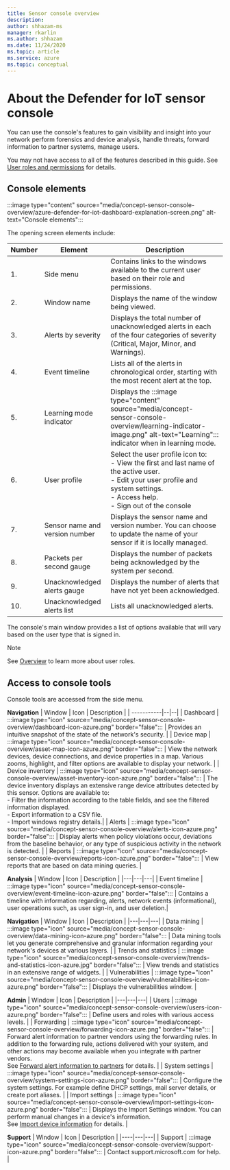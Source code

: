 ```yaml
---
title: Sensor console overview
description: 
author: shhazam-ms
manager: rkarlin
ms.author: shhazam
ms.date: 11/24/2020
ms.topic: article
ms.service: azure
ms.topic: conceptual
---
```


# About the Defender for IoT sensor console

You can use the console's features to gain visibility and insight into your network perform forensics and device analysis, handle threats, forward information to partner systems, manage users.

You may not have access to all of the features described in this guide. See [User roles and permissions](concept-user-roles-and-permissions.md) for details.

## Console elements

:::image type="content" source="media/concept-sensor-console-overview/azure-defender-for-iot-dashboard-explanation-screen.png" alt-text="Console elements":::

The opening screen elements include:

| Number | Element | Description |
|-----|---------|-------------|
| 1. | Side menu | Contains links to the windows available to the current user based on their role and permissions.|
| 2. | Window name | Displays the name of the window being viewed. |
| 3. | Alerts by severity | Displays the total number of unacknowledged alerts in each of the four categories of severity (Critical, Major, Minor, and Warnings). |
| 4. |  Event timeline | Lists all of the alerts in chronological order, starting with the most recent alert at the top. |
| 5. | Learning mode indicator | Displays the :::image type="content" source="media/concept-sensor-console-overview/learning-indicator-image.png" alt-text="Learning"::: indicator when in learning mode. |
| 6. | User profile | Select the user profile icon to:<br /> - View the first and last name of the active user.  <br /> - Edit your user profile and system settings. <br /> - Access help. <br /> - Sign out of the console|.
| 7. | Sensor name and version number | Displays the sensor name and version number. You can choose to update the name of your sensor if it is locally managed. |
| 8. | Packets per second gauge | Displays the number of packets being acknowledged by the system per second. |
| 9. | Unacknowledged alerts gauge | Displays the number of alerts that have not yet been acknowledged. |
| 10. | Unacknowledged alerts list | Lists all unacknowledged alerts. |

The console's main window provides a list of options available that will vary based on the user type that is signed in.
> [!Note] 
> See [Overview](how-to-create-and-manage-users.md) to learn more about user roles.

## Access to console tools

Console tools are accessed from the side menu.

**Navigation** 
| Window | Icon | Description |
| -----------|--|--|
| Dashboard | :::image type="icon" source="media/concept-sensor-console-overview/dashboard-icon-azure.png" border="false"::: | Provides an intuitive snapshot of the state of the network's security. |
| Device map | :::image type="icon" source="media/concept-sensor-console-overview/asset-map-icon-azure.png" border="false"::: | View the network devices, device connections, and device properties in a map. Various zooms, highlight, and filter options are available to display your network. |
| Device inventory | :::image type="icon" source="media/concept-sensor-console-overview/asset-inventory-icon-azure.png" border="false":::  | The device inventory displays an extensive range device attributes detected by this sensor. Options are available to: <br /> - Filter the information according to the table fields, and see the filtered information displayed. <br /> - Export information to a CSV file. <br /> - Import windows registry details.|
| Alerts | :::image type="icon" source="media/concept-sensor-console-overview/alerts-icon-azure.png" border="false"::: | Display alerts when policy violations occur, deviations from the baseline behavior, or any type of suspicious activity in the network is detected. |
| Reports | :::image type="icon" source="media/concept-sensor-console-overview/reports-icon-azure.png" border="false"::: | View reports that are based on data mining queries. |


**Analysis**
| Window | Icon | Description |
|---|---|---|
| Event timeline | :::image type="icon" source="media/concept-sensor-console-overview/event-timeline-icon-azure.png" border="false"::: | Contains a timeline with information regarding, alerts, network events (informational), user operations such, as user sign-in, and user deletion.|


**Navigation**
| Window | Icon | Description |
|---|---|---|
| Data mining | :::image type="icon" source="media/concept-sensor-console-overview/data-mining-icon-azure.png" border="false"::: | Data mining tools let you generate comprehensive and granular information regarding your network's devices at various layers. |
| Trends and statistics | :::image type="icon" source="media/concept-sensor-console-overview/trends-and-statistics-icon-azure.jpg" border="false"::: | View trends and statistics in an extensive range of widgets. |
| Vulnerabilities | :::image type="icon" source="media/concept-sensor-console-overview/vulnerabilities-icon-azure.png" border="false"::: | Displays the vulnerabilities window. |


**Admin**
| Window | Icon | Description |
|---|---|---|
| Users | :::image type="icon" source="media/concept-sensor-console-overview/users-icon-azure.png" border="false"::: | Define users and roles with various access levels. |
| Forwarding | :::image type="icon" source="media/concept-sensor-console-overview/forwarding-icon-azure.png" border="false"::: | Forward alert information to partner vendors using the forwarding rules. In addition to the forwarding rule, actions delivered with your system, and other actions may become available when you integrate with partner vendors.<br /> See [Forward alert information to partners](how-to-forward-alert-information-to-partners.md) for details. |
| System settings | :::image type="icon" source="media/concept-sensor-console-overview/system-settings-icon-azure.png" border="false"::: | Configure the system settings. For example define DHCP settings, mail server details, or create port aliases. |
| Import settings | :::image type="icon" source="media/concept-sensor-console-overview/import-settings-icon-azure.png" border="false"::: | Displays the Import Settings window. You can perform manual changes in a device's information.<br /> See [Import device information](how-to-import-device-information.md) for details. |


**Support**
| Window | Icon | Description |
|----|---|---|
| Support | :::image type="icon" source="media/concept-sensor-console-overview/support-icon-azure.png" border="false"::: | Contact support.microsoft.com for help. |
